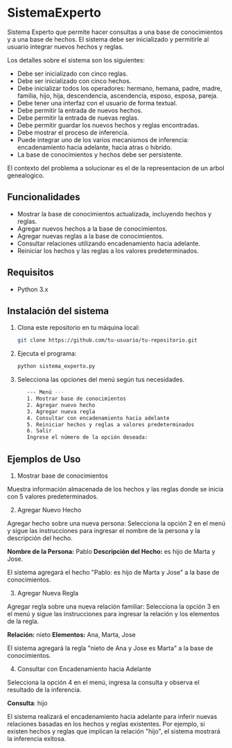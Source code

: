 # SistemaExperto
Sistema Experto que permite hacer consultas a una base de conocimientos y a una base de hechos.
El sistema debe ser inicializado y permitirle al usuario integrar nuevos hechos y reglas.

Los detalles sobre el sistema son los siguientes:
- Debe ser inicializado con cinco reglas.
- Debe ser inicializado con cinco hechos.
- Debe inicializar todos los operadores: hermano, hemana, padre, madre, familia, hijo, hija, descendencia, ascendencia, esposo, esposa, pareja.
- Debe tener una interfaz con el usuario de forma textual.
- Debe permitir la entrada de nuevos hechos.
- Debe permitir la entrada de nuevas reglas.
- Debe permitir guardar los nuevos hechos y reglas encontradas.
- Debe mostrar el proceso de inferencia.
- Puede integrar uno de los varios mecanismos de inferencia: encadenamiento hacia adelante, hacia atras o hıbrido.
- La base de conocimientos y hechos debe ser persistente.

El contexto del problema a solucionar es el de la representacion de un  arbol genealogico.

## Funcionalidades

- Mostrar la base de conocimientos actualizada, incluyendo hechos y reglas.
- Agregar nuevos hechos a la base de conocimientos.
- Agregar nuevas reglas a la base de conocimientos.
- Consultar relaciones utilizando encadenamiento hacia adelante.
- Reiniciar los hechos y las reglas a los valores predeterminados.

## Requisitos

- Python 3.x

## Instalación del sistema

1. Clona este repositorio en tu máquina local:

   ```bash
   git clone https://github.com/tu-usuario/tu-repositorio.git

2. Ejecuta el programa:

   ```bash
   python sistema_experto.py

3. Selecciona las opciones del menú según tus necesidades.

   ```bash
      --- Menú ---
      1. Mostrar base de conocimientos
      2. Agregar nuevo hecho
      3. Agregar nueva regla
      4. Consultar con encadenamiento hacia adelante
      5. Reiniciar hechos y reglas a valores predeterminados
      6. Salir
      Ingrese el número de la opción deseada: 

## Ejemplos de Uso

   1. Mostrar base de conocimientos

   Muestra información almacenada de los hechos y las reglas donde se inicia con 5 valores predeterminados.

   2. Agregar Nuevo Hecho
      
   Agregar hecho sobre una nueva persona:
   Selecciona la opción 2 en el menú y sigue las instrucciones para ingresar el nombre de la persona y la descripción del hecho.
   
   **Nombre de la Persona:** Pablo
   **Descripción del Hecho:** es hijo de Marta y Jose.
   
   El sistema agregará el hecho "Pablo: es hijo de Marta y Jose" a la base de conocimientos.
   
   3. Agregar Nueva Regla
      
   Agregar regla sobre una nueva relación familiar:
   Selecciona la opción 3 en el menú y sigue las instrucciones para ingresar la relación y los elementos de la regla.
   
   **Relación:** nieto
   **Elementos:** Ana, Marta, Jose
   
   El sistema agregará la regla "nieto de Ana y Jose es Marta" a la base de conocimientos.

   4. Consultar con Encadenamiento hacia Adelante
      
   Selecciona la opción 4 en el menú, ingresa la consulta y observa el resultado de la inferencia.
   
   **Consulta**: hijo
   
   El sistema realizará el encadenamiento hacia adelante para inferir nuevas relaciones basadas en los hechos y reglas existentes. Por ejemplo, si existen hechos y reglas que implican la relación "hijo", el sistema mostrará la inferencia exitosa.
